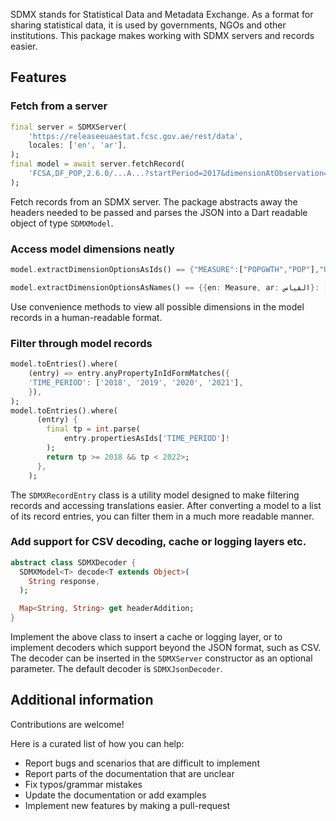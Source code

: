 SDMX stands for Statistical Data and Metadata Exchange. As a format for sharing statistical data, it is used by governments, NGOs and other institutions. This package makes working with SDMX servers and records easier.

## Features

### Fetch from a server

```dart
final server = SDMXServer(
    'https://releaseeuaestat.fcsc.gov.ae/rest/data',
    locales: ['en', 'ar'],
);
final model = await server.fetchRecord(
    'FCSA,DF_POP,2.6.0/...A...?startPeriod=2017&dimensionAtObservation=AllDimensions',
);
```

Fetch records from an SDMX server. The package abstracts away the headers needed to be passed and parses the JSON into a Dart readable object of type `SDMXModel`.

### Access model dimensions neatly

```dart
model.extractDimensionOptionsAsIds() == {"MEASURE":["POPGWTH","POP"],"UNIT_MEASURE":["RATE","PS"],"REF_AREA":["AE"],"FREQ":["A"],"GENDER":["F","_T","M"],"POP_IND":["_Z"],"SOURCE_DETAIL":["FCSC"],"TIME_PERIOD":["2017","2018","2019","2020"]};

model.extractDimensionOptionsAsNames() == {{en: Measure, ar: القياس}: [{en: Population Growth Rate, ar: معدل النمو السكاني}, {en: Population Estimate, ar: تقديرات السكان}], {en: Unit of measure, ar: وحدة القياس}: [{en: Rate, ar: معدل}, {en: Persons, ar: الأفراد}], {en: Reference area, ar: النطاق الجغرافي}: [{en: UAE, ar: الإمارات العربية المتحدة}], {en: Frequency, ar: الدورية}: [{en: Annual, ar: سنوي}], {en: Gender, ar: النوع}: [{en: Female, ar: أنثى}, {en: Total, ar: الإجمالي}, {en: Male, ar: ذكر}], {en: Population Indicators, ar: المؤشرات السكانية}: [{en: Not Applicable, ar: لا ينطبق}], {en: Source, ar: المصدر}: [{en: Federal Competitiveness and Statistics Centre, ar: المركز الاتحادي للتنافسية والإحصاء}], {en: Time period, ar: الفترة الزمنية}: [{en: 2017}, {en: 2018}, {en: 2019}, {en: 2020}]};
```

Use convenience methods to view all possible dimensions in the model records in a human-readable format.

### Filter through model records

```dart
model.toEntries().where(
    (entry) => entry.anyPropertyInIdFormMatches({
    'TIME_PERIOD': ['2018', '2019', '2020', '2021'],
    }),
);
model.toEntries().where(
      (entry) {
        final tp = int.parse(
            entry.propertiesAsIds['TIME_PERIOD']!
        );
        return tp >= 2018 && tp < 2022>;
      },
    );
```

The `SDMXRecordEntry` class is a utility model designed to make filtering records and accessing translations easier. After converting a model to a list of its record entries, you can filter them in a much more readable manner.

### Add support for CSV decoding, cache or logging layers etc.

```dart
abstract class SDMXDecoder {
  SDMXModel<T> decode<T extends Object>(
    String response,
  );

  Map<String, String> get headerAddition;
}
```

Implement the above class to insert a cache or logging layer, or to implement decoders which support beyond the JSON format, such as CSV. The decoder can be inserted in the `SDMXServer` constructor as an optional parameter. The default decoder is `SDMXJsonDecoder`.

## Additional information

Contributions are welcome!

Here is a curated list of how you can help:

- Report bugs and scenarios that are difficult to implement
- Report parts of the documentation that are unclear
- Fix typos/grammar mistakes
- Update the documentation or add examples
- Implement new features by making a pull-request
